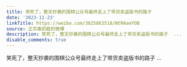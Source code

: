 ```yaml
---
title: 笑死了，整天抄袭的围棋公众号最终走上了带货卖盗版书的路子
date: '2023-11-23'
linkTitle: https://weibo.com/3825863518/NtRAaeYOB
source: 正宗毒奶菇的微博
description: 笑死了，整天抄袭的围棋公众号最终走上了带货卖盗版书的路子  ...
disable_comments: true
---
```

笑死了，整天抄袭的围棋公众号最终走上了带货卖盗版书的路子  ...